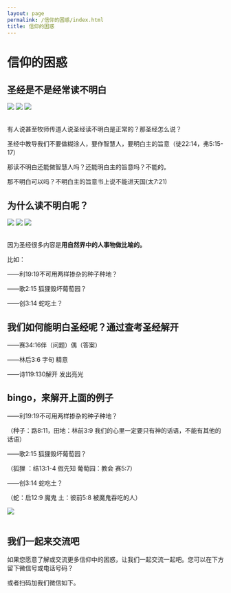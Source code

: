 ```yaml
---
layout: page
permalink: /信仰的困惑/index.html
title: 信仰的困惑
---
```


# 信仰的困惑

## 圣经是不是经常读不明白

<div class="third">
<img src="/images/bible1.JPG">
<img src="/images/bible2.JPG">
<img src="/images/bible3.JPG">
</div>

<br>

有人说甚至牧师传道人说圣经读不明白是正常的？那圣经怎么说？

圣经中教导我们不要做糊涂人，要作智慧人，要明白主的旨意（徒22:14，弗5:15-17）

那读不明白还能做智慧人吗？还能明白主的旨意吗？不能的。

那不明白可以吗？不明白主的旨意书上说不能进天国(太7:21)

## 为什么读不明白呢？

<div class="third">
<img src="/images/bible4.JPG">
<img src="/images/bible5.JPG">
<img src="/images/bible6.JPG">
</div>

<br>因为圣经很多内容是**用自然界中的人事物做比喻的。**

比如：

——利19:19不可用两样掺杂的种子种地？

——歌2:15 狐狸毁坏葡萄园？

——创3:14 蛇吃土？


## 我们如何能明白圣经呢？通过查考圣经解开

——赛34:16伴（问题）偶（答案）

——林后3:6 字句 精意

——诗119:130解开 发出亮光

## bingo，来解开上面的例子

——利19:19不可用两样掺杂的种子种地？

（种子：路8:11，田地：林前3:9  我们的心里一定要只有神的话语，不能有其他的话语）

——歌2:15 狐狸毁坏葡萄园？

（狐狸 ：结13:1-4 假先知    葡萄园：教会  赛5:7）

——创3:14 蛇吃土？

（蛇：启12:9 魔鬼    土：彼前5:8 被魔鬼吞吃的人）

<div>
<img src="/images/bible7.JPG">
</div>

<br>

## 我们一起来交流吧

如果您愿意了解或交流更多信仰中的困惑，让我们一起交流一起吧。您可以在下方留下微信号或电话号码？

或者扫码加我们微信如下。